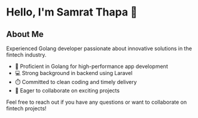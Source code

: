 # Hello, I'm Samrat Thapa 👋

## About Me
Experienced Golang developer passionate about innovative solutions in the fintech industry. 

- 🔧 Proficient in Golang for high-performance app development
- 💻 Strong background in backend using Laravel
- ⏱️ Committed to clean coding and timely delivery
- 🤝 Eager to collaborate on exciting projects

Feel free to reach out if you have any questions or want to collaborate on fintech projects!

